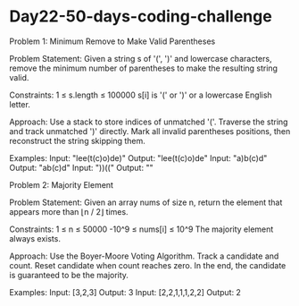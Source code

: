 # Day22-50-days-coding-challenge
Problem 1: Minimum Remove to Make Valid Parentheses

Problem Statement:
Given a string s of '(', ')' and lowercase characters, remove the minimum number of parentheses to make the resulting string valid.

Constraints:
1 ≤ s.length ≤ 100000
s[i] is '(' or ')' or a lowercase English letter.

Approach:
Use a stack to store indices of unmatched '('.
Traverse the string and track unmatched ')' directly.
Mark all invalid parentheses positions, then reconstruct the string skipping them.

Examples:
Input: "lee(t(c)o)de)"
Output: "lee(t(c)o)de"
Input: "a)b(c)d"
Output: "ab(c)d"
Input: "))(("
Output: ""

Problem 2: Majority Element

Problem Statement:
Given an array nums of size n, return the element that appears more than ⌊n / 2⌋ times.

Constraints:
1 ≤ n ≤ 50000
-10^9 ≤ nums[i] ≤ 10^9
The majority element always exists.

Approach:
Use the Boyer-Moore Voting Algorithm.
Track a candidate and count. Reset candidate when count reaches zero.
In the end, the candidate is guaranteed to be the majority.

Examples:
Input: [3,2,3]
Output: 3
Input: [2,2,1,1,1,2,2]
Output: 2
